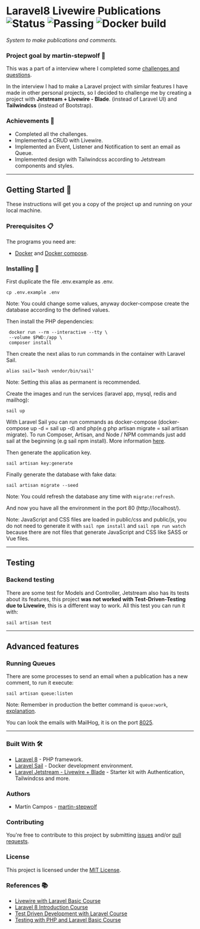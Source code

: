 # Laravel8 Livewire Publications ![Status](https://img.shields.io/badge/status-in_process-yellow) ![Passing](https://img.shields.io/badge/build-passing-green) ![Docker build](https://img.shields.io/badge/docker_build-passing-green)

_System to make publications and comments._

### Project goal by martin-stepwolf :goal_net:

This was a part of a interview where I completed some [challenges and questions](challenges.md).

In the interview I had to make a Laravel project with similar features I have made in other personal projects, so I decided to challenge me by creating a project with **Jetstream + Livewire - Blade**. (instead of Laravel UI) and **Tailwindcss** (instead of Bootstrap).

### Achievements :star2:

- Completed all the challenges.
- Implemented a CRUD with Livewire.
- Implemented an Event, Listener and Notification to sent an email as Queue.
- Implemented design with Tailwindcss according to Jetstream components and styles.

---
## Getting Started :rocket:

These instructions will get you a copy of the project up and running on your local machine.

### Prerequisites :clipboard:

The programs you need are:

-   [Docker](https://www.docker.com/get-started) and [Docker compose](https://docs.docker.com/compose/install/).

### Installing 🔧

First duplicate the file .env.example as .env.

```
cp .env.example .env
```

Note: You could change some values, anyway docker-compose create the database according to the defined values.

Then install the PHP dependencies:

```
 docker run --rm --interactive --tty \
 --volume $PWD:/app \
 composer install
```

Then create the next alias to run commands in the container with Laravel Sail.

```
alias sail='bash vendor/bin/sail'
```

Note: Setting this alias as permanent is recommended.  

Create the images and run the services (laravel app, mysql, redis and mailhog):

```
sail up
```

With Laravel Sail you can run commands as docker-compose (docker-compose up -d = sail up -d) and php(e.g php artisan migrate = sail artisan migrate). To run Composer, Artisan, and Node / NPM commands just add sail at the beginning (e.g sail npm install). More information [here](https://laravel.com/docs/8.x/sail).

Then generate the application key.

```
sail artisan key:generate
```

Finally generate the database with fake data:

```
sail artisan migrate --seed
```

Note: You could refresh the database any time with `migrate:refresh`.

And now you have all the environment in the port 80 (http://localhost/).

Note: JavaScript and CSS files are loaded in public/css and public/js, you do not need to generate it with `sail npm install` and `sail npm run watch` because there are not files that generate JavaScript and CSS like SASS or Vue files. 

---

## Testing

### Backend testing

There are some test for Models and Controller, Jetstream also has its tests about its features, this project **was not worked with Test-Driven-Testing due to Livewire**, this is a different way to work. All this test you can run it with:

```
sail artisan test
```

---
## Advanced features

### Running Queues

There are some processes to send an email when a publication has a new comment, to run it execute:

```
sail artisan queue:listen
```

Note: Remember in production the better command is `queue:work`, [explanation](https://laravel-news.com/queuelisten).

You can look the emails with MailHog, it is on the port [8025](http://localhost:8025).

---

### Built With 🛠️

-   [Laravel 8](https://laravel.com/docs/8.x/releases/) - PHP framework.
-   [Laravel Sail](https://laravel.com/docs/8.x/sail) - Docker development environment.
-   [Laravel Jetstream - Livewire + Blade](https://jetstream.laravel.com/2.x/introduction.html#livewire-blade) - Starter kit with Authentication, Tailwindcss and more.

### Authors

-   Martín Campos - [martin-stepwolf](https://github.com/martin-stepwolf)

### Contributing

You're free to contribute to this project by submitting [issues](https://github.com/martin-stepwolf/laravel8-livewire-publications/issues) and/or [pull requests](https://github.com/martin-stepwolf/laravel8-livewire-publications/pulls).

### License

This project is licensed under the [MIT License](https://choosealicense.com/licenses/mit/).

### References :books:

- [Livewire with Laravel Basic Course](https://www.youtube.com/playlist?list=PLhCiuvlix-rSRRmZAL2CNOMAUjgEiFoSl)
- [Laravel 8 Introduction Course](https://platzi.com/clases/intro-laravel/)
- [Test Driven Development with Laravel Course](https://platzi.com/clases/laravel-tdd/)
- [Testing with PHP and Laravel Basic Course](https://platzi.com/clases/laravel-testing/)
